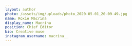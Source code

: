```yaml
---
layout: author
photo: /assets/img/uploads/photo_2020-05-01_20-09-49.jpg
name: Roxie Macrina
display_name: Macrina
position: Chief Editor
bio: Creative muse
instagram_username: macrina__
---
```

